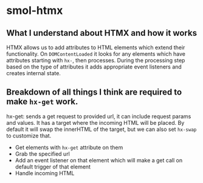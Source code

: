 # smol-htmx

## What I understand about HTMX and how it works

HTMX allows us to add attributes to HTML elements which extend their functionality.
On `DOMContentLoaded` it looks for any elements which have attributes starting with `hx-`, then processes. During the processing step based on the type of attributes it adds appropriate event listeners and creates internal state.

## Breakdown of all things I think are required to make `hx-get` work.

hx-get: sends a get request to provided url, it can include request params and values. It has a target where the incoming HTML will be placed. By default it will swap the innerHTML of the target, but we can also set `hx-swap` to customize that.

- Get elements with `hx-get` attribute on them
- Grab the specified url
- Add an event listener on that element which will make a get call on default trigger of that element
- Handle incoming HTML
